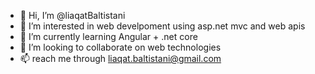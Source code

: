 - 👋 Hi, I’m @liaqatBaltistani
- 👀 I’m interested in web develpoment using asp.net mvc and web apis
- 🌱 I’m currently learning Angular + .net core 
- 💞️ I’m looking to collaborate on web technologies 
- 📫 reach me through liaqat.baltistani@gmail.com

<!---
liaqatBaltistani/liaqatBaltistani is a ✨ special ✨ repository because its `README.md` (this file) appears on your GitHub profile.
You can click the Preview link to take a look at your changes.
--->
